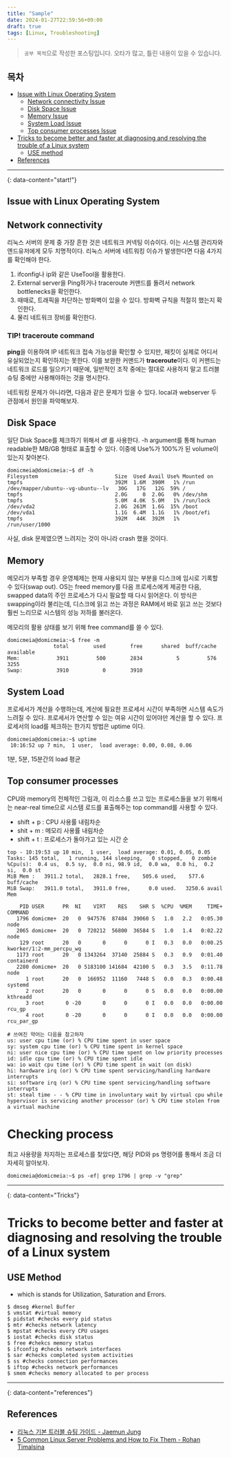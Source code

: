 ```yaml
---
title: "Sample"
date: 2024-01-27T22:59:56+09:00
draft: true
tags: [Linux, Troubleshooting]
---
```


> `공부 목적`으로 작성한 포스팅입니다. 오타가 많고, 틀린 내용이 있을 수 있습니다.

## 목차
* [Issue with Linux Operating System](#issue-with-linux-operating-system)
  + [Network connectivity Issue](#network-connectivity)
  + [Disk Space Issue](#disk-space)
  + [Memory Issue](#memory)
  + [System Load Issue](#system-load)
  + [Top consumer processes Issue](#top-consumer-processes)
* [Tricks to become better and faster at diagnosing and resolving the trouble of a Linux system](#tricks-to-become-better-and-faster-at-diagnosing-and-resolving-the-trouble-of-a-linux-system)
  + [USE method](#use-method)
* [References](#references)

---
{: data-content="start!"}

## Issue with Linux Operating System

## Network connectivity
리눅스 서버의 문제 중 가장 흔한 것은 네트워크 커넥팅 이슈이다. 이는 시스템 관리자와 엔드유저에게 모두 치명적이다.
리눅스 서버에 네트워킹 이슈가 발생한다면 다음 4가지를 확인해야 한다.

1. ifconfig나 ip와 같은 UseTool을 활용한다.
2. External server을 Ping하거나 traceroute 커맨드를 돌려서 network bottlenecks을 확인한다.
3. 때때로, 트래픽을 차단하는 방화벽이 있을 수 있다. 방화벽 규칙을 적절히 했는지 확인한다.
4. 물리 네트워크 장비를 확인한다.

### TIP! traceroute command
**ping**을 이용하여 IP 네트워크 접속 가능성을 확인할 수 있지만, 패킷이 실제로 어디서 유실되었는지 확인하지는 못한다. 이를 보완한 커맨드가 **traceroute**이다. 이 커맨드는 네트워크 로드를 일으키기 때문에, 일반적인 조작 중에는 절대로 사용하지 말고 트러블슈팅 중에만 사용해야하는 것을 명시한다. 

네트워킹 문제가 아니라면, 다음과 같은 문제가 있을 수 있다.
local과 webserver 두 관점에서 원인을 파악해보자.

## Disk Space
일단 Disk Space를 체크하기 위해서 df 를 사용한다. -h argument를 통해 human readable한 MB/GB 형태로 표출할 수 있다. 이중에 Use%가 100%가 된 volume이 있는지 찾아본다.
```shell
domicmeia@domicmeia:~$ df -h
Filesystem                         Size  Used Avail Use% Mounted on
tmpfs                              392M  1.6M  390M   1% /run
/dev/mapper/ubuntu--vg-ubuntu--lv   30G   17G   12G  59% /
tmpfs                              2.0G     0  2.0G   0% /dev/shm
tmpfs                              5.0M  4.0K  5.0M   1% /run/lock
/dev/vda2                          2.0G  261M  1.6G  15% /boot
/dev/vda1                          1.1G  6.4M  1.1G   1% /boot/efi
tmpfs                              392M   44K  392M   1% /run/user/1000
```

사실, disk 문제였으면 느려지는 것이 아니라 crash 했을 것이다.

## Memory
메모리가 부족할 경우 운영체제는 현재 사용되지 않는 부분을 디스크에 임시로 기록할 수 있다(swap out). OS는 freed memory를 다음 프로세스에게 제공한 다음, swapped data의 주인 프로세스가 다시 필요할 때 다시 읽어온다. 이 방식은 swapping이라 불리는데, 디스크에 읽고 쓰는 과정은 RAM에서 바로 읽고 쓰는 것보다 훨씬 느리므로 시스템의 성능 저하를 불러온다.

메모리의 활용 상태를 보기 위해 free command를 쓸 수 있다.

```shell
domicmeia@domicmeia:~$ free -m
               total        used        free      shared  buff/cache   available
Mem:            3911         500        2834           5         576        3255
Swap:           3910           0        3910
```

## System Load
프로세서가 계산을 수행하는데, 계산에 필요한 프로세서 시간이 부족하면 시스템 속도가 느려질 수 있다. 프로세서가 연산할 수 있는 여유 시간이 있어야만 계산을 할 수 있다. 프로세서의 load를 체크하는 한가지 방법은 uptime 이다.

```shell
domicmeia@domicmeia:~$ uptime
 10:16:52 up 7 min,  1 user,  load average: 0.00, 0.08, 0.06
```
1분, 5분, 15분간의 load 평균 

## Top consumer processes
CPU와 memory의 전체적인 그림과, 이 리소스를 쓰고 있는 프로세스들을 보기 위해서는 near-real time으로 시스템 로드를 표출해주는 top command를 사용할 수 있다.

- shift + p : CPU 사용률 내림차순
- shit + m : 메모리 사용률 내림차순
- shift + t : 프로세스가 돌아가고 있는 시간 순

```shell
top - 10:19:53 up 10 min,  1 user,  load average: 0.01, 0.05, 0.05
Tasks: 145 total,   1 running, 144 sleeping,   0 stopped,   0 zombie
%Cpu(s):  0.4 us,  0.5 sy,  0.0 ni, 98.9 id,  0.0 wa,  0.0 hi,  0.2 si,  0.0 st
MiB Mem :   3911.2 total,   2828.1 free,    505.6 used,    577.6 buff/cache
MiB Swap:   3911.0 total,   3911.0 free,      0.0 used.   3250.6 avail Mem 

    PID USER      PR  NI    VIRT    RES    SHR S  %CPU  %MEM     TIME+ COMMAND                                 
   1796 domicme+  20   0  947576  87484  39060 S   1.0   2.2   0:05.30 node                                    
   2065 domicme+  20   0  720212  56800  36584 S   1.0   1.4   0:02.22 node                                    
    129 root      20   0       0      0      0 I   0.3   0.0   0:00.25 kworker/1:2-mm_percpu_wq                
   1173 root      20   0 1343264  37140  25884 S   0.3   0.9   0:01.40 containerd                              
   2280 domicme+  20   0 5183100 141684  42100 S   0.3   3.5   0:11.78 node                                    
      1 root      20   0  166952  11160   7448 S   0.0   0.3   0:00.48 systemd                                 
      2 root      20   0       0      0      0 S   0.0   0.0   0:00.00 kthreadd                                
      3 root       0 -20       0      0      0 I   0.0   0.0   0:00.00 rcu_gp                                  
      4 root       0 -20       0      0      0 I   0.0   0.0   0:00.00 rcu_par_gp

# 쓰여진 약어는 다음을 참고하자
us: user cpu time (or) % CPU time spent in user space
sy: system cpu time (or) % CPU time spent in kernel space
ni: user nice cpu time (or) % CPU time spent on low priority processes
id: idle cpu time (or) % CPU time spent idle
wa: io wait cpu time (or) % CPU time spent in wait (on disk)
hi: hardware irq (or) % CPU time spent servicing/handling hardware interrupts
si: software irq (or) % CPU time spent servicing/handling software interrupts
st: steal time - - % CPU time in involuntary wait by virtual cpu while hypervisor is servicing another processor (or) % CPU time stolen from a virtual machine
```

# Checking process
최고 사용량을 차지하는 프로세스를 찾았다면, 해당 PID와 ps 명령어를 통해서 조금 더 자세히 알아보자.

```shell
domicmeia@domicmeia:~$ ps -ef| grep 1796 | grep -v "grep"
```

---
{: data-content="Tricks"}

# Tricks to become better and faster at diagnosing and resolving the trouble of a Linux system

## USE Method
- which is stands for Utilization, Saturation and Errors.

```shell
$ dmseg #kernel Buffer
$ vmstat #virtual memory
$ pidstat #checks every pid status
$ mtr #checks network latency
$ mpstat #checks every CPU usages
$ iostat #checks disk status
$ free #chekcs memory status
$ ifconfig #checks network interfaces
$ sar #checks completed system activities
$ ss #checks connection performances
$ iftop #checks network performances
$ smem #checks memory allocated to per process 
```

---
{: data-content="references"}

## References

- [리눅스 기본 트러블 슈팅 가이드 - Jaemun Jung][blog]
- [5 Common Linux Server Problems and How to Fix Them - Rohan Timalsina][tuxcare]

[blog]:https://jaemunbro.medium.com/linux-%EB%AC%B8%EC%A0%9C%ED%95%B4%EA%B2%B0-%EA%B0%80%EC%9D%B4%EB%93%9C-for-beginners-8e1867bf834f
[tuxcare]:https://tuxcare.com/blog/5-common-linux-server-problems-and-how-to-fix-them/